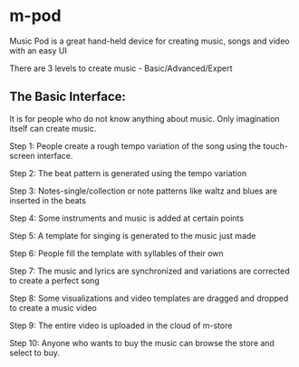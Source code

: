 m-pod
=====

Music Pod is a great hand-held device for creating music, songs and video with an easy UI

There are 3 levels to create music - Basic/Advanced/Expert

The Basic Interface:
--------------------------------------
It is for people who do not know anything about music. Only imagination itself can create music.

Step 1: People create a rough tempo variation of the song using the touch-screen interface.

Step 2: The beat pattern is generated using the tempo variation

Step 3: Notes-single/collection or note patterns like waltz and blues are inserted in the beats

Step 4: Some instruments and music is added at certain points

Step 5: A template for singing is generated to the music just made

Step 6: People fill the template with syllables of their own

Step 7: The music and lyrics are synchronized and variations are corrected to create a perfect song

Step 8: Some visualizations and video templates are dragged and dropped to create a music video

Step 9: The entire video is uploaded in the cloud of m-store

Step 10: Anyone who wants to buy the music can browse the store and select to buy.
